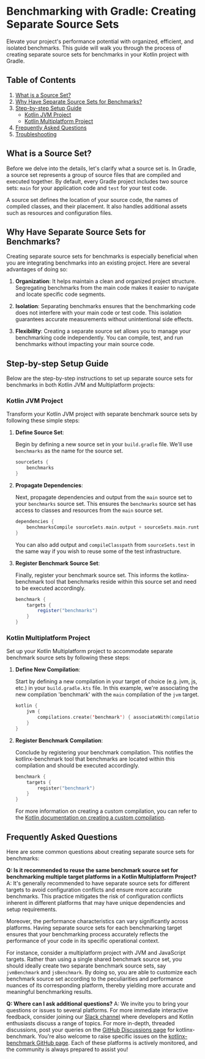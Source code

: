 # Benchmarking with Gradle: Creating Separate Source Sets

Elevate your project's performance potential with organized, efficient, and isolated benchmarks. This guide will walk you through the process of creating separate source sets for benchmarks in your Kotlin project with Gradle.

## Table of Contents

1. [What is a Source Set?](#what-is-a-source-set)
2. [Why Have Separate Source Sets for Benchmarks?](#why-have-separate-source-sets-for-benchmarks)
3. [Step-by-step Setup Guide](#setup-guide)
   - [Kotlin JVM Project](#jvm-project)
   - [Kotlin Multiplatform Project](#multiplatform-project)
4. [Frequently Asked Questions](#frequently-asked-questions)
5. [Troubleshooting](#troubleshooting)

## What is a Source Set? <a name="what-is-a-source-set"></a>

Before we delve into the details, let's clarify what a source set is. In Gradle, a source set represents a group of source files that are compiled and executed together. By default, every Gradle project includes two source sets: `main` for your application code and `test` for your test code.

A source set defines the location of your source code, the names of compiled classes, and their placement. It also handles additional assets such as resources and configuration files.

## Why Have Separate Source Sets for Benchmarks? <a name="why-have-separate-source-sets-for-benchmarks"></a>

Creating separate source sets for benchmarks is especially beneficial when you are integrating benchmarks into an existing project. Here are several advantages of doing so:

1. **Organization**: It helps maintain a clean and organized project structure. Segregating benchmarks from the main code makes it easier to navigate and locate specific code segments.

2. **Isolation**: Separating benchmarks ensures that the benchmarking code does not interfere with your main code or test code. This isolation guarantees accurate measurements without unintentional side effects.

3. **Flexibility**: Creating a separate source set allows you to manage your benchmarking code independently. You can compile, test, and run benchmarks without impacting your main source code.

## Step-by-step Setup Guide <a name="setup-guide"></a>

Below are the step-by-step instructions to set up separate source sets for benchmarks in both Kotlin JVM and Multiplatform projects:

### Kotlin JVM Project <a name="jvm-project"></a>

Transform your Kotlin JVM project with separate benchmark source sets by following these simple steps:

1. **Define Source Set**:

   Begin by defining a new source set in your `build.gradle` file. We'll use `benchmarks` as the name for the source set.

   ```groovy
   sourceSets {
       benchmarks
   }
   ```

2. **Propagate Dependencies**:

   Next, propagate dependencies and output from the `main` source set to your `benchmarks` source set. This ensures the `benchmarks` source set has access to classes and resources from the `main` source set.

   ```groovy
   dependencies {
       benchmarksCompile sourceSets.main.output + sourceSets.main.runtimeClasspath
   }
   ```

   You can also add output and `compileClasspath` from `sourceSets.test` in the same way if you wish to reuse some of the test infrastructure.

3. **Register Benchmark Source Set**:

   Finally, register your benchmark source set. This informs the kotlinx-benchmark tool that benchmarks reside within this source set and need to be executed accordingly.

   ```groovy
   benchmark {
       targets {
           register("benchmarks")
       }
   }
   ```

### Kotlin Multiplatform Project <a name="multiplatform-project"></a>

Set up your Kotlin Multiplatform project to accommodate separate benchmark source sets by following these steps:

1. **Define New Compilation**:

   Start by defining a new compilation in your target of choice (e.g. jvm, js, etc.) in your `build.gradle.kts` file. In this example, we're associating the new compilation 'benchmark' with the `main` compilation of the `jvm` target.

   ```kotlin
   kotlin {
       jvm {
           compilations.create('benchmark') { associateWith(compilations.main) }
       }
   }
   ```

2. **Register Benchmark Compilation**:

   Conclude by registering your benchmark compilation. This notifies the kotlinx-benchmark tool that benchmarks are located within this compilation and should be executed accordingly.

   ```kotlin
   benchmark {
       targets {
           register("benchmark")
       }
   }
   ```

   For more information on creating a custom compilation, you can refer to the [Kotlin documentation on creating a custom compilation](https://kotlinlang.org/docs/multiplatform-configure-compilations.html#create-a-custom-compilation).

## Frequently Asked Questions <a name="frequently-asked-questions"></a>

Here are some common questions about creating separate source sets for benchmarks:

**Q: Is it recommended to reuse the same benchmark source set for benchmarking multiple target platforms in a Kotlin Multiplatform Project?**
A: It's generally recommended to have separate source sets for different targets to avoid configuration conflicts and ensure more accurate benchmarks. This practice mitigates the risk of configuration conflicts inherent in different platforms that may have unique dependencies and setup requirements.

Moreover, the performance characteristics can vary significantly across platforms. Having separate source sets for each benchmarking target ensures that your benchmarking process accurately reflects the performance of your code in its specific operational context.

For instance, consider a multiplatform project with JVM and JavaScript targets. Rather than using a single shared benchmark source set, you should ideally create two separate benchmark source sets, say `jvmBenchmark` and `jsBenchmark`. By doing so, you are able to customize each benchmark source set according to the peculiarities and performance nuances of its corresponding platform, thereby yielding more accurate and meaningful benchmarking results.

**Q: Where can I ask additional questions?**
A: We invite you to bring your questions or issues to several platforms. For more immediate interactive feedback, consider joining our [Slack channel](https://kotlinlang.slack.com) where developers and Kotlin enthusiasts discuss a range of topics. For more in-depth, threaded discussions, post your queries on the [GitHub Discussions page](https://github.com/Kotlin/kotlinx-benchmark/discussions) for kotlinx-benchmark. You're also welcome to raise specific issues on the [kotlinx-benchmark GitHub page](https://github.com/Kotlin/kotlinx-benchmark). Each of these platforms is actively monitored, and the community is always prepared to assist you!
